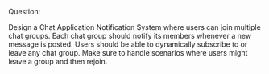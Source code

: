 Question:

Design a Chat Application Notification System where users can join multiple chat groups. Each chat group should notify its members whenever a new message is posted. Users should be able to dynamically subscribe to or leave any chat group. Make sure to handle scenarios where users might leave a group and then rejoin.